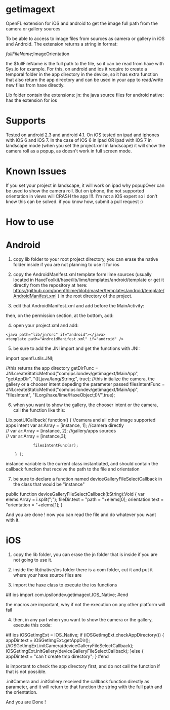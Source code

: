 getimagext
==========

OpenFL extension for iOS and android to get the image full path from the camera or gallery sources

To be able to access to image files from sources as camera or gallery in iOS and Android. The extension returns a string in format:

$fullFileName;$ImageOrientation

the $fullFileName is the full path to the file, so it can be read from haxe with Sys.io for example. For this, on android and ios it require to create a temporal folder in the app directory in the device, so it has extra function that also return the app directory and can be used in your app to read/write new files from haxe directly.

Lib folder contain the extensions:
jn: the java source files for android
native: has the extension for ios

Supports
==========
Tested on android 2.3 and android 4.1. On iOS tested on ipad and iphones with iOS 6 and iOS 7.
In the case of iOS 6 in ipad OR ipad with iOS 7 in landscape mode (when you set the project.xml in landscape) it will show the camera roll as a popup, as doesn't work in full screen mode.

Known Issues
==========
If you set your project in landscape, it will work on ipad why popupOver can be used to show the camera roll.
But on iphone, the not supported orientation in views will CRASH the app !!!. I'm not a iOS expert so i don't know this can be solved. if you know how, submit a pull request :)


How to use
==========

Android
==========

1) copy lib folder to your root project directory, you can erase the native folder inside if you are not planning to use it for ios

2) copy the AndroidManifest.xml template form lime sources (usually located in HaxeToolkit/haxe/lib/lime/templates/android/template or get it directly from the repository at here: https://github.com/openfl/lime/blob/master/templates/android/template/AndroidManifest.xml ) in the root directory of the project.

3) edit that AndroidManifest.xml and add before the MainActivity:

<activity android:name="com.ipsilondev.getimagext.IntentManagerZ" android:screenOrientation="portrait" android:configChanges="locale"></activity>

then, on the permission section, at the bottom, add:

  <uses-feature android:name="android.hardware.camera"></uses-feature>
	<uses-permission android:name="android.permission.WRITE_EXTERNAL_STORAGE"/> 


4) open your project.xml and add:

<!-- including java files for the android extension -->
	<java path="lib/jn/src" if="android"></java>
	<template path="AndroidManifest.xml" if="android" />

5) be sure to add the JNI import and get the functions with JNI:

import openfl.utils.JNI;

//this returns the app directory
getDirFunc = JNI.createStaticMethod("com/ipsilondev/getimagext/MainApp", "getAppDir", "()Ljava/lang/String;", true);
//this initialize the camera, the gallery or a chooser intent depeding the parameter passed
		filesIntentFunc = JNI.createStaticMethod("com/ipsilondev/getimagext/MainApp", "filesIntent", "(Lorg/haxe/lime/HaxeObject;I)V",true);

6) when you want to show the gallery, the chooser intent or the camera, call the function like this:

Lib.postUICallback( function()
		{
			//camera and all other image supported apps intent
				var ar:Array<Dynamic> = [instance, 1];
			//camera directly	
			//	var ar:Array<Dynamic> = [instance, 2];
			//gallery/apps sources	
			//	var ar:Array<Dynamic> = [instance,3];

				filesIntentFunc(ar);

		} );
		
instance variable is the current class instantiated, and should contain the callback function that receive the path to the file and orientation

7) be sure to declare a function named deviceGalleryFileSelectCallback in the class that would be "instance" 

public function deviceGalleryFileSelectCallback(i:String):Void {
		var elems:Array<String> = i.split(";");
		fileDir.text = "path = "+elems[0];
		orientation.text = "orientation = "+elems[1];
	}
	
And you are done ! now you can read the file and do whatever you want with it.

iOS
==========

1) copy the lib folder, you can erase the jn folder that is inside if you are not going to use it.

2) inside the lib/native/ios folder there is a com folder, cut it and put it where your haxe source files are

3) import the haxe class to execute the ios functions

#if ios
import com.ipsilondev.getimagext.IOS_Native;
#end

the macros are important, why if not the execution on any other platform will fail

4) then, in any part when you want to show the camera or the gallery, execute this code:

#if ios
		iOSGetImgExt = IOS_Native;
    if (iOSGetImgExt.checkAppDirectory()) {
			appDir.text = iOSGetImgExt.getAppDir();
			//iOSGetImgExt.initCamera(deviceGalleryFileSelectCallback);
			iOSGetImgExt.initGallery(deviceGalleryFileSelectCallback);
		}else {
			appDir.text = "can´t create tmp directory";
		}
#end

is important to check the app directory first, and do not call the function if that is not possible.

.initCamera and .initGallery received the callback function directly as parameter, and it will return to that function the string with the full path and the orientation.

And you are Done !
